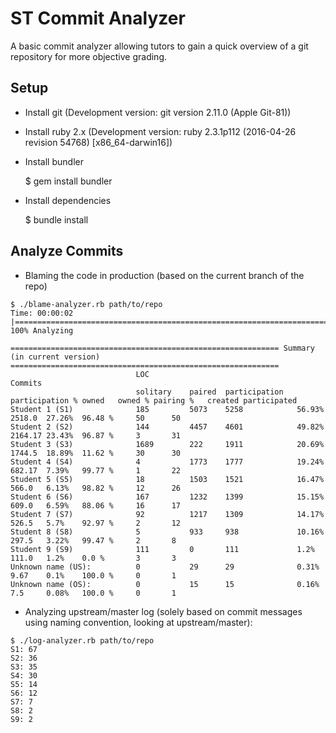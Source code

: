 # ST Commit Analyzer

A basic commit analyzer allowing tutors to gain a quick overview of a
git repository for more objective grading.

## Setup

* Install git (Development version: git version 2.11.0 (Apple Git-81))
* Install ruby 2.x (Development version: ruby 2.3.1p112 (2016-04-26 revision 54768) [x86_64-darwin16])
* Install bundler

    $ gem install bundler

* Install dependencies

    $ bundle install

## Analyze Commits


* Blaming the code in production (based on the current branch of the repo)

```
$ ./blame-analyzer.rb path/to/repo
Time: 00:00:02 |====================================================================================================================>>| 100% Analyzing

============================================================ Summary (in current version) ============================================================
                           	LOC     	      	             	               	       	       	         	Commits
                           	solitary	paired	participation	participation %	owned  	owned %	pairing %	created	participated
Student 1 (S1)             	185     	5073  	5258         	56.93%         	2518.0 	27.26% 	96.48 %  	50     	50
Student 2 (S2)             	144     	4457  	4601         	49.82%         	2164.17	23.43% 	96.87 %  	3      	31
Student 3 (S3)             	1689    	222   	1911         	20.69%         	1744.5 	18.89% 	11.62 %  	30     	30
Student 4 (S4)             	4       	1773  	1777         	19.24%         	682.17 	7.39%  	99.77 %  	1      	22
Student 5 (S5)             	18      	1503  	1521         	16.47%         	566.0  	6.13%  	98.82 %  	12     	26
Student 6 (S6)             	167     	1232  	1399         	15.15%         	609.0  	6.59%  	88.06 %  	16     	17
Student 7 (S7)             	92      	1217  	1309         	14.17%         	526.5  	5.7%   	92.97 %  	2      	12
Student 8 (S8)             	5       	933   	938          	10.16%         	297.5  	3.22%  	99.47 %  	2      	8
Student 9 (S9)             	111     	0     	111          	1.2%           	111.0  	1.2%   	0.0 %    	3      	3
Unknown name (US):         	0       	29    	29           	0.31%          	9.67   	0.1%   	100.0 %  	0      	1
Unknown name (OS):         	0       	15    	15           	0.16%          	7.5    	0.08%  	100.0 %  	0      	1
```

* Analyzing upstream/master log (solely based on commit messages using naming convention, looking at upstream/master):

```
$ ./log-analyzer.rb path/to/repo
S1: 67
S2: 36
S3: 35
S4: 30
S5: 14
S6: 12
S7: 7
S8: 2
S9: 2
```